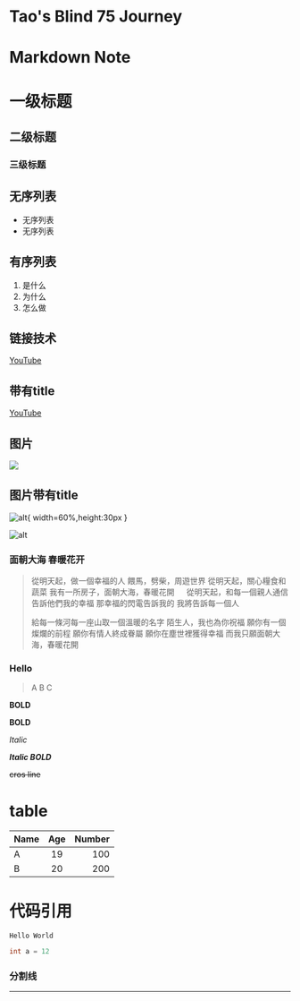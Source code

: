 # Tao's Blind 75 Journey

# Markdown Note

# 一级标题
## 二级标题
### 三级标题

## 无序列表
* 无序列表
* 无序列表

## 有序列表
1. 是什么
2. 为什么
3. 怎么做

## 链接技术
[YouTube](https://www.youtube.com/watch?v=EigxHkpqJdA)

## 带有title
[YouTube](https://www.youtube.com/watch?v=EigxHkpqJdA "此处有惊喜")


## 图片
![](https://cdn.shopify.com/s/files/1/1953/9035/products/R75-RTE_2048x2048_435aeb9b-cfc3-4cc0-a0c9-f53f19b4ed31_2048x2048.png?v=1560531290)

## 图片带有title

![alt](https://cdn.shopify.com/s/files/1/1953/9035/products/R75-RTE_2048x2048_435aeb9b-cfc3-4cc0-a0c9-f53f19b4ed31_2048x2048.png?v=1560531290 "title"){ width=60%,height:30px }

![alt][img01]

[img01]: https://cdn.shopify.com/s/files/1/1953/9035/products/R75-RTE_2048x2048_435aeb9b-cfc3-4cc0-a0c9-f53f19b4ed31_2048x2048.png?v=1560531290 "can you markdown"

### 面朝大海 春暖花开

> 從明天起，做一個幸福的人
> 餵馬，劈柴，周遊世界
> 從明天起，關心糧食和蔬菜
> 我有一所房子，面朝大海，春暖花開
> 　
> 從明天起，和每一個親人通信
> 告訴他們我的幸福
> 那幸福的閃電告訴我的
> 我將告訴每一個人
> 
> 給每一條河每一座山取一個溫暖的名字
> 陌生人，我也為你祝福
> 願你有一個燦爛的前程
> 願你有情人終成眷屬
> 願你在塵世裡獲得幸福
> 而我只願面朝大海，春暖花開

### Hello

> A 
> B 
> C 

**BOLD**

__BOLD__

*Italic*

***Italic BOLD***

~~cros line~~

# table

|Name   |Age    |Number |
|-------|:-----:|------:|
|A      |19     |100    |
|B      |20     |200    |

# 代码引用

`Hello World`

```Java
int a = 12

```

### 分割线

***
